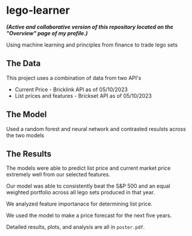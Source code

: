 # lego-learner
***(Active and collaborative version of this repository located on the "Overview" page of my profile.)***

Using machine learning and principles from finance to trade lego sets

## The Data
This project uses a combination of data from two API's
- Current Price - Bricklink API as of 05/10/2023
- List prices and features - Brickset API as of 05/10/2023

## The Model
Used a random forest and neural network and contrasted resulsts across the two models

## The Results

The models were able to predict list price and current market price extremely well from our selected features.

Our model was able to consistently beat the S&P 500 and an equal weighted portfolio across all lego sets produced in that year.

We analyzed feature importanace for determining list price.

We used the model to make a price forecast for the next five years.

Detailed results, plots, and analysis are all in `poster.pdf`.
